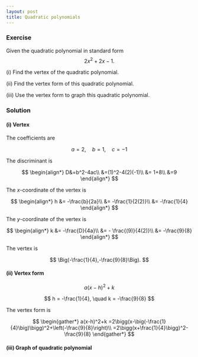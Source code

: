 ```yaml
---
layout: post
title: Quadratic polynomials
---
```


### Exercise

Given the quadratic polynomial in standard form
$$
2x^2+2x-1.
$$

(i) Find the vertex of the quadratic polynomial.

(ii) Find the vertex form of this quadratic polynomial.

(iii) Use the vertex form to graph this quadratic polynomial.

### Solution

#### (i) Vertex

The coefficients are

$$
a=2, \quad b=1,\quad c=-1
$$

The discriminant is

$$
\begin{align*}
D&=b^2-4ac\\
&=(1)^2-4(2)(-1)\\
&= 1+8\\
&=9
\end{align*}
$$

The *x*-coordinate of the vertex is

$$
\begin{align*}
h &= -\frac{b}{2a}\\
&= -\frac{1}{2(2)}\\
&= -\frac{1}{4}
\end{align*}
$$

The *y*-coordinate of the vertex is

$$
\begin{align*}
k &= -\frac{D}{4a}\\
&= - \frac{(9)}{4(2)}\\
&= -\frac{9}{8}
\end{align*}
$$

The vertex is

$$
\Big(-\frac{1}{4},-\frac{9}{8}\Big).
$$

#### (ii) Vertex form

$$
a(x-h)^2+k
$$

$$
h = -\frac{1}{4}, \quad k = -\frac{9}{8}
$$

The vertex form is

$$
\begin{gather*}
a(x-h)^2+k
=2\bigg(x-\big(-\frac{1}{4}\big)\bigg)^2+\left(-\frac{9}{8}\right)\\
=2\bigg(x+\frac{1}{4}\bigg)^2-\frac{9}{8}
\end{gather*}
$$

#### (iii) Graph of quadratic polynomial

